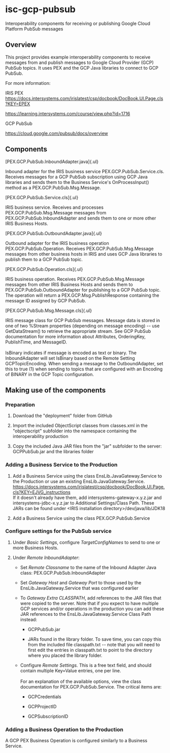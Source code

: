 # isc-gcp-pubsub
Interoperability components for receiving or publishing Google Cloud Platform PubSub messages

## Overview

This project provides example interoperability components to receive
messages from and publish messages to Google Cloud Provider (GCP) PubSub
topics. It uses PEX and the GCP Java libraries to connect to GCP PubSub.

For more information:

IRIS PEX\
<https://docs.intersystems.com/irislatest/csp/docbook/DocBook.UI.Page.cls?KEY=EPEX>

<https://learning.intersystems.com/course/view.php?id=1716>

GCP PubSub

<https://cloud.google.com/pubsub/docs/overview>

## Components

[PEX.GCP.PubSub.InboundAdapter.java]{.ul}

Inbound adapter for the IRIS business service
PEX.GCP.PubSub.Service.cls. Receives messages for a GCP PubSub
subscription using GCP Java libraries and sends them to the Business
Service's OnProcessInput() method as a PEX.GCP.PubSub.Msg.Message.

[PEX.GCP.PubSub.Service.cls]{.ul}

IRIS business service. Receives and processes PEX.GCP.PubSub.Msg.Message
messages from PEX.GCP.PubSub.InboundAdapter and sends them to one or
more other IRIS Business Hosts.

[PEX.GCP.PubSub.OutboundAdapter.java]{.ul}

Outbound adapter for the IRIS business operation
PEX.GCP.PubSub.Operation. Receives PEX.GCP.PubSub.Msg.Message messages
from other business hosts in IRIS and uses GCP Java libraries to publish
them to a GCP PubSub topic.

[PEX.GCP.PubSub.Operation.cls]{.ul}

IRIS business operation. Receives PEX.GCP.PubSub.Msg.Message messages
from other IRIS Business Hosts and sends them to
PEX.GCP.PubSub.OutboundAdapter for publishing to a GCP PubSub topic. The
operation will return a PEX.GCP.Msg.PublishResponse containing the
message ID assigned by GCP PubSub.

[PEX.GCP.PubSub.Msg.Message.cls]{.ul}

IRIS message class for GCP PubSub messages. Message data is stored in
one of two %Stream properties (depending on message encoding) -- use
GetDataStream() to retrieve the appropriate stream. See GCP PubSub
documentation for more information about Attributes, OrderingKey,
PublishTime, and MessageID.\
\
IsBinary indicates if message is encoded as text or binary. The
InboundAdapter will set IsBinary based on the Remote Setting
GCPTopicEncoding. When sending a message to the OutboundAdapter, set
this to true (1) when sending to topics that are configured with an
Encoding of BINARY in the GCP Topic configuration.

## Making use of the components

### Preparation

1.  Download the "deployment" folder from GitHub

2.  Import the included ObjectScript classes from classes.xml in the
    "objectscript" subfolder into the namespace containing the
    interoperability production

3.  Copy the included Java JAR files from the "jar" subfolder to the
    server: GCPPubSub.jar and the libraries folder

###  Adding a Business Service to the Production

1.  Add a Business Service using the class EnsLib.JavaGateway.Service to
    the Production or use an existing EnsLib.JavaGateway.Service.\
    <https://docs.intersystems.com/irislatest/csp/docbook/DocBook.UI.Page.cls?KEY=EJVG_instructions>\
    If it doesn't already have them, add intersystems-gateway-x.y.z.jar
    and intersystems-jdbc-x.y.z.jar to Additional Settings/Class Path.
    These JARs can be found under \<IRIS installation
    directory>/dev/java/lib/JDK18

2.  Add a Business Service using the class PEX.GCP.PubSub.Service

### 

### Configure settings for the PubSub service

1.  Under *Basic Settings*, configure *TargetConfigNames* to send to one
    or more Business Hosts.

2.  Under *Remote InboundAdapter*:

    -   Set *Remote Classname* to the name of the Inbound Adapter Java
        class: PEX.GCP.PubSub.InboundAdapter

    -   Set *Gateway Host* and *Gateway Port* to those used by the
        EnsLib.JavaGateway.Service that was configured earlier

    -   To *Gateway Extra CLASSPATH*, add references to the JAR files
        that were copied to the server. Note that if you expect to have
        multiple GCP services and/or operations in the production you
        can add these JAR references to the EnsLib.JavaGateway.Service
        Class Path instead:

        -   GCPPubSub.jar

        -   JARs found in the library folder. To save time, you can copy
            this from the included file classpath.txt -- note that you
            will need to first edit the entries in classpath.txt to
            point to the directory where you placed the library folder.

    -   Configure *Remote Settings.* This is a free text field, and
        should contain multiple Key=Value entries, one per line.\
        \
        For an explanation of the available options, view the class
        documentation for PEX.GCP.PubSub.Service. The critical items
        are:

        -   GCPCredentials

        -   GCPProjectID

        -   GCPSubscriptionID

### Adding a Business Operation to the Production

A GCP PEX Business Operation is configured similarly to a Business
Service.

